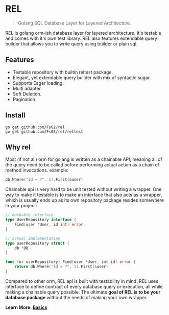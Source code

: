 # REL

> Golang SQL Database Layer for Layered Architecture.

REL is golang orm-ish database layer for layered architecture. It's testable and comes with it's own test library. REL also features extendable query builder that allows you to write query using builder or plain sql.

## Features

- Testable repository with builtin reltest package.
- Elegant, yet extendable query builder with mix of syntactic sugar.
- Supports Eager loading.
- Multi adapter.
- Soft Deletion.
- Pagination.

## Install

```
go get github.com/Fs02/rel
go get github.com/Fs02/rel/reltest
```

## Why rel

Most (if not all) orm for golang is written as a chainable API, meaning all of the query need to be called before performing actual action as a chain of method invocations. example:

```go
db.Where("id = ?", 1).First(&user)
```

Chainable api is very hard to be unit tested without writing a wrapper. One way to make it testable is to make an interface that also acts as a wrapper, which is usually ends up as its own repository package resides somewhere in your project:

```go
// mockable interface.
type UserRepository interface {
	Find(user *User, id int) error
}

// actual implementation
type userRepository struct {
	db *DB
}

func (ur userRepository) Find(user *User, int id) error {
	return db.Where("id = ?", 1).First(&user)
}
```

Compared to other orm, REL api is built with testability in mind. REL uses interface to define contract of every database query or execution, all while making a chainable query possible. The ultimate **goal of REL is to be your database package** without the needs of making your own wrapper.

**Learn More: [Basics](basics.md)**
